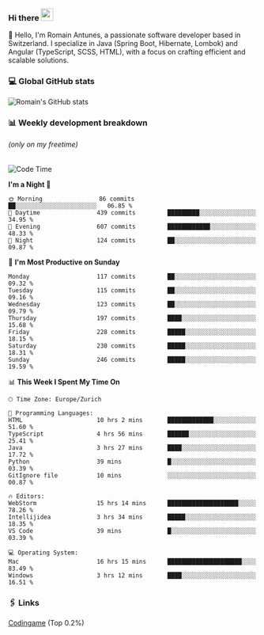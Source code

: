 ### Hi there <img src="https://media.giphy.com/media/hvRJCLFzcasrR4ia7z/giphy.gif" width="25px" height="25px">

👋 Hello, I'm Romain Antunes, a passionate software developer based in Switzerland. I specialize in Java (Spring Boot, Hibernate, Lombok) and Angular (TypeScript, SCSS, HTML), with a focus on crafting efficient and scalable solutions.

### 💻 Global GitHub stats
![Romain's GitHub stats](https://github-readme-streak-stats.herokuapp.com/?user=romainantunes&theme=dark)


### 📊 Weekly development breakdown 
###### *(only on my freetime)*

<!--START_SECTION:wakastats-->
![Code Time](http://img.shields.io/badge/Code%20Time-1%2C742%20hrs%206%20mins-blue)

**I'm a Night 🦉** 

```text
🌞 Morning                86 commits          ██░░░░░░░░░░░░░░░░░░░░░░░   06.85 % 
🌆 Daytime                439 commits         █████████░░░░░░░░░░░░░░░░   34.95 % 
🌃 Evening                607 commits         ████████████░░░░░░░░░░░░░   48.33 % 
🌙 Night                  124 commits         ██░░░░░░░░░░░░░░░░░░░░░░░   09.87 % 
```
📅 **I'm Most Productive on Sunday** 

```text
Monday                   117 commits         ██░░░░░░░░░░░░░░░░░░░░░░░   09.32 % 
Tuesday                  115 commits         ██░░░░░░░░░░░░░░░░░░░░░░░   09.16 % 
Wednesday                123 commits         ██░░░░░░░░░░░░░░░░░░░░░░░   09.79 % 
Thursday                 197 commits         ████░░░░░░░░░░░░░░░░░░░░░   15.68 % 
Friday                   228 commits         █████░░░░░░░░░░░░░░░░░░░░   18.15 % 
Saturday                 230 commits         █████░░░░░░░░░░░░░░░░░░░░   18.31 % 
Sunday                   246 commits         █████░░░░░░░░░░░░░░░░░░░░   19.59 % 
```


📊 **This Week I Spent My Time On** 

```text
🕑︎ Time Zone: Europe/Zurich

💬 Programming Languages: 
HTML                     10 hrs 2 mins       █████████████░░░░░░░░░░░░   51.60 % 
TypeScript               4 hrs 56 mins       ██████░░░░░░░░░░░░░░░░░░░   25.41 % 
Java                     3 hrs 27 mins       ████░░░░░░░░░░░░░░░░░░░░░   17.72 % 
Python                   39 mins             █░░░░░░░░░░░░░░░░░░░░░░░░   03.39 % 
GitIgnore file           10 mins             ░░░░░░░░░░░░░░░░░░░░░░░░░   00.87 % 

🔥 Editors: 
WebStorm                 15 hrs 14 mins      ████████████████████░░░░░   78.26 % 
Intellijidea             3 hrs 34 mins       █████░░░░░░░░░░░░░░░░░░░░   18.35 % 
VS Code                  39 mins             █░░░░░░░░░░░░░░░░░░░░░░░░   03.39 % 

💻 Operating System: 
Mac                      16 hrs 15 mins      █████████████████████░░░░   83.49 % 
Windows                  3 hrs 12 mins       ████░░░░░░░░░░░░░░░░░░░░░   16.51 % 
```


<!--END_SECTION:wakastats-->

### 🖇 Links

[Codingame](https://www.codingame.com/profile/defc3ee5279aecc1bb6114e1f994ea9b3325423) (Top 0.2%)

